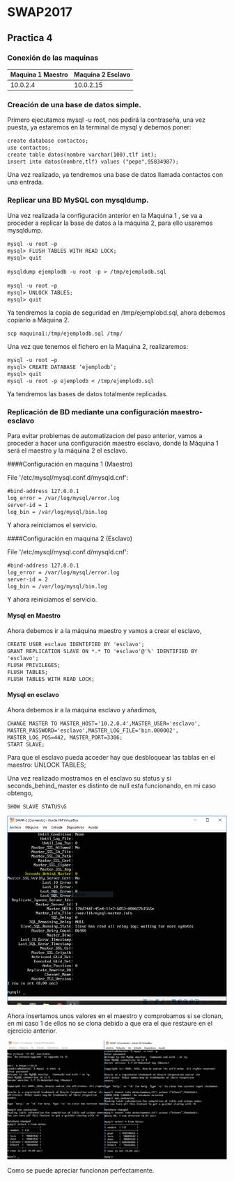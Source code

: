 # SWAP2017
## Practica 4

### Conexión de las maquinas

| Maquina 1 Maestro  | Maquina 2 Esclavo | 
| ---------- | ---------- |
| 10.0.2.4   | 10.0.2.15  |

### Creación de una base de datos simple.

Primero ejecutamos mysql -u root, nos pedirá la contraseña, una vez puesta, ya estaremos en la terminal de mysql y debemos poner:

    create database contactos;
    use contactos;
    create table datos(nombre varchar(100),tlf int);
    insert into datos(nombre,tlf) values ("pepe",95834987);

Una vez realizado, ya tendremos una base de datos llamada contactos con una entrada.


### Replicar una BD MySQL con mysqldump.

Una vez realizada la configuración anterior en la Maquina 1 , se va a proceder a replicar la base de datos a la máquina 2, para ello usaremos mysqldump.

    mysql -u root –p
    mysql> FLUSH TABLES WITH READ LOCK;
    mysql> quit

    mysqldump ejemplodb -u root -p > /tmp/ejemplodb.sql

    mysql -u root –p
    mysql> UNLOCK TABLES;
    mysql> quit

Ya tendremos la copia de seguridad en /tmp/ejemplobd.sql, ahora debemos copiarlo a Máquina 2.

    scp maquina1:/tmp/ejemplodb.sql /tmp/

Una vez que tenemos el fichero en la Maquina 2, realizaremos:

    mysql -u root –p
    mysql> CREATE DATABASE ‘ejemplodb’;
    mysql> quit
    mysql -u root -p ejemplodb < /tmp/ejemplodb.sql

Ya tendremos las bases de datos totalmente replicadas.

### Replicación de BD mediante una configuración maestro-esclavo

Para evitar problemas de automatizacion del paso anterior, vamos a proceder a hacer una configuración maestro esclavo, donde la Máquina 1 será el maestro y la máquina 2 el esclavo.

####Configuración en maquina 1 (Maestro)

File '/etc/mysql/mysql.conf.d/mysqld.cnf':

    #bind-address 127.0.0.1
    log_error = /var/log/mysql/error.log
    server-id = 1
    log_bin = /var/log/mysql/bin.log

Y ahora reiniciamos el servicio.

####Configuración en maquina 2 (Esclavo)

File '/etc/mysql/mysql.conf.d/mysqld.cnf':

    #bind-address 127.0.0.1
    log_error = /var/log/mysql/error.log
    server-id = 2
    log_bin = /var/log/mysql/bin.log
    
Y ahora reiniciamos el servicio.

#### Mysql en Maestro
Ahora debemos ir a la máquina maestro y vamos a crear el esclavo,

    CREATE USER esclavo IDENTIFIED BY 'esclavo';
    GRANT REPLICATION SLAVE ON *.* TO 'esclavo'@'%' IDENTIFIED BY 'esclavo';
    FLUSH PRIVILEGES;
    FLUSH TABLES;
    FLUSH TABLES WITH READ LOCK;

#### Mysql en esclavo
Ahora debemos ir a la máquina esclavo y añadimos,

    CHANGE MASTER TO MASTER_HOST='10.2.0.4',MASTER_USER='esclavo', MASTER_PASSWORD='esclavo',MASTER_LOG_FILE='bin.000002', MASTER_LOG_POS=442, MASTER_PORT=3306;
    START SLAVE;

Para que el esclavo pueda acceder hay que desbloquear las tablas en el maestro:
    UNLOCK TABLES;

Una vez realizado mostramos en el esclavo su status y si seconds_behind_master es distinto de null esta funcionando, en mi caso obtengo,

    SHOW SLAVE STATUS\G

![esclavo](img/fin.PNG)

Ahora insertamos unos valores en el maestro y comprobamos si se clonan, en mi caso 1 de ellos no se clona debido a que era el que restaure en el ejercicio anterior.

![esclavo](img/fin2.PNG)

Como se puede apreciar funcionan perfectamente.
